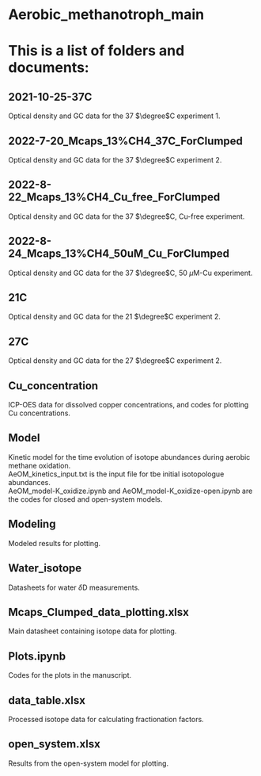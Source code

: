 # Aerobic_methanotroph_main
# This is a list of folders and documents:
## 2021-10-25-37C
Optical density and GC data for the 37 $\degree$C experiment 1.
## 2022-7-20_Mcaps_13%CH4_37C_ForClumped
Optical density and GC data for the 37 $\degree$C experiment 2.
## 2022-8-22_Mcaps_13%CH4_Cu_free_ForClumped
Optical density and GC data for the 37 $\degree$C, Cu-free experiment.
## 2022-8-24_Mcaps_13%CH4_50uM_Cu_ForClumped
Optical density and GC data for the 37 $\degree$C, 50 $\mu$M-Cu experiment.
## 21C
Optical density and GC data for the 21 $\degree$C experiment 2.
## 27C
Optical density and GC data for the 27 $\degree$C experiment 2.
## Cu_concentration
ICP-OES data for dissolved copper concentrations, and codes for plotting Cu concentrations.
## Model
Kinetic model for the time evolution of isotope abundances during aerobic methane oxidation. \
AeOM_kinetics_input.txt is the input file for tbe initial isotopologue abundances. \
AeOM_model-K_oxidize.ipynb and AeOM_model-K_oxidize-open.ipynb are the codes for closed and open-system models.
## Modeling
Modeled results for plotting.
## Water_isotope
Datasheets for water $\delta$D measurements.
## Mcaps_Clumped_data_plotting.xlsx
Main datasheet containing isotope data for plotting.
## Plots.ipynb
Codes for the plots in the manuscript.
## data_table.xlsx
Processed isotope data for calculating fractionation factors.
## open_system.xlsx
Results from the open-system model for plotting.